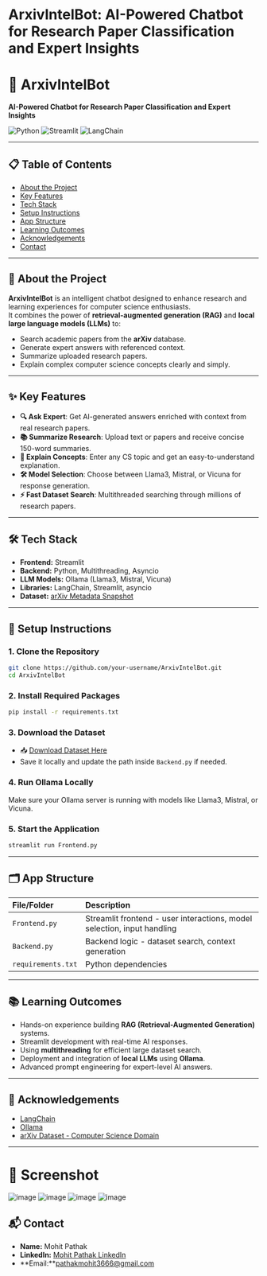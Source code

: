 # ArxivIntelBot: AI-Powered Chatbot for Research Paper Classification and Expert Insights
 



# 🚀 ArxivIntelBot  
**AI-Powered Chatbot for Research Paper Classification and Expert Insights**

![Python](https://img.shields.io/badge/Python-3.11-blue.svg) ![Streamlit](https://img.shields.io/badge/Built%20With-Streamlit-red) ![LangChain](https://img.shields.io/badge/Framework-LangChain-yellow)

---

## 📋 Table of Contents
- [About the Project](#about-the-project)
- [Key Features](#key-features)
- [Tech Stack](#tech-stack)
- [Setup Instructions](#setup-instructions)
- [App Structure](#app-structure)
- [Learning Outcomes](#learning-outcomes)
- [Acknowledgements](#acknowledgements)
- [Contact](#contact)

---

## 📖 About the Project

**ArxivIntelBot** is an intelligent chatbot designed to enhance research and learning experiences for computer science enthusiasts.  
It combines the power of **retrieval-augmented generation (RAG)** and **local large language models (LLMs)** to:

- Search academic papers from the **arXiv** database.
- Generate expert answers with referenced context.
- Summarize uploaded research papers.
- Explain complex computer science concepts clearly and simply.

---

## ✨ Key Features
- **🔍 Ask Expert**: Get AI-generated answers enriched with context from real research papers.
- **📚 Summarize Research**: Upload text or papers and receive concise 150-word summaries.
- **🧠 Explain Concepts**: Enter any CS topic and get an easy-to-understand explanation.
- **🛠 Model Selection**: Choose between Llama3, Mistral, or Vicuna for response generation.
- **⚡ Fast Dataset Search**: Multithreaded searching through millions of research papers.

---

## 🛠️ Tech Stack
- **Frontend:** Streamlit
- **Backend:** Python, Multithreading, Asyncio
- **LLM Models:** Ollama (Llama3, Mistral, Vicuna)
- **Libraries:** LangChain, Streamlit, asyncio
- **Dataset:** [arXiv Metadata Snapshot](https://drive.google.com/file/d/17_TAzEQimPfmsDoExFoRd--3XGf666IH/view?usp=drive_link)

---

## 🚀 Setup Instructions

### 1. Clone the Repository
```bash
git clone https://github.com/your-username/ArxivIntelBot.git
cd ArxivIntelBot
```

### 2. Install Required Packages
```bash
pip install -r requirements.txt
```

### 3. Download the Dataset
- 📥 [Download Dataset Here](https://drive.google.com/file/d/17_TAzEQimPfmsDoExFoRd--3XGf666IH/view?usp=drive_link)
- Save it locally and update the path inside `Backend.py` if needed.

### 4. Run Ollama Locally
Make sure your Ollama server is running with models like Llama3, Mistral, or Vicuna.

### 5. Start the Application
```bash
streamlit run Frontend.py
```

---

## 🗂️ App Structure

| File/Folder | Description |
|:---|:---|
| `Frontend.py` | Streamlit frontend - user interactions, model selection, input handling |
| `Backend.py` | Backend logic - dataset search, context generation |
| `requirements.txt` | Python dependencies |

---

## 📚 Learning Outcomes
- Hands-on experience building **RAG (Retrieval-Augmented Generation)** systems.
- Streamlit development with real-time AI responses.
- Using **multithreading** for efficient large dataset search.
- Deployment and integration of **local LLMs** using **Ollama**.
- Advanced prompt engineering for expert-level AI answers.

---

## 🙏 Acknowledgements
- [LangChain](https://www.langchain.dev/)
- [Ollama](https://ollama.ai/)
- [arXiv Dataset - Computer Science Domain](https://drive.google.com/file/d/17_TAzEQimPfmsDoExFoRd--3XGf666IH/view?usp=drive_link)

---
# 📸 Screenshot
![image](https://github.com/user-attachments/assets/ab8fd1ad-0dfc-43ee-9b64-f74b086dbe5e)
![image](https://github.com/user-attachments/assets/6b0f2631-7d8a-481b-8c66-3357dd78dda2)
![image](https://github.com/user-attachments/assets/062ee07f-6fbe-4d57-96c5-2cc9c68f5bbd)
![image](https://github.com/user-attachments/assets/cccf343f-bfdd-46e9-9b62-3a8b70d07361)

## 📬 Contact

- **Name:** Mohit Pathak
- **LinkedIn:** [Mohit Pathak LinkedIn]([https://www.linkedin.com/in/your-profile](https://www.linkedin.com/in/mohit-pathak-766892220/))
- **Email:**pathakmohit3666@gmail.com

